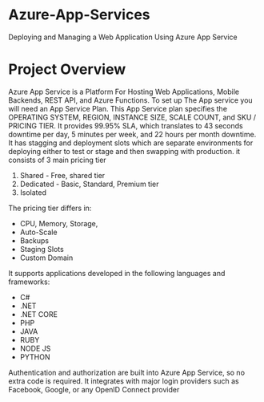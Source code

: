 # Azure-App-Services
Deploying and Managing a Web Application Using Azure App Service

# Project Overview
Azure App Service is a Platform For Hosting Web Applications, Mobile Backends, REST API, and Azure Functions. To set up The App service you will need an App Service Plan. This App Service plan specifies the OPERATING SYSTEM, REGION, INSTANCE SIZE, SCALE COUNT, and SKU / PRICING TIER. It provides 99.95% SLA, which translates to 43 seconds downtime per day, 5 minutes per week, and 22 hours per month downtime. It has stagging and deployment slots which are separate environments for deploying either to test or stage and then swapping with production. it consists of 3 main pricing tier 
1. Shared - Free, shared tier
2. Dedicated - Basic, Standard, Premium tier
3. Isolated

The pricing tier differs in: 
- CPU, Memory, Storage,
- Auto-Scale
- Backups
- Staging Slots
- Custom Domain

It supports applications developed in the following languages and frameworks:
- C#
- .NET
- .NET CORE
- PHP
- JAVA
- RUBY
- NODE JS
- PYTHON

Authentication and authorization are built into Azure App Service, so no extra code is required. It integrates with major login providers such as  Facebook, Google, or any OpenID Connect provider
